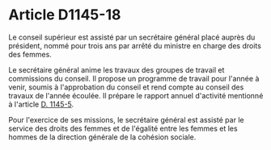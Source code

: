 # Article D1145-18

Le conseil supérieur est assisté par un secrétaire général placé auprès du président, nommé pour trois ans par arrêté du ministre en charge des droits des femmes. 

Le secrétaire général anime les travaux des groupes de travail et commissions du conseil. Il propose un programme de travail pour l'année à venir, soumis à l'approbation du conseil et rend compte au conseil des travaux de l'année écoulée. Il prépare le rapport annuel d'activité mentionné à l'article [D. 1145-5][1]. 

Pour l'exercice de ses missions, le secrétaire général est assisté par le service des droits des femmes et de l'égalité entre les femmes et les hommes de la direction générale de la cohésion sociale.

 [1]: /affichCodeArticle.do?cidTexte=LEGITEXT000006072050&idArticle=LEGIARTI000018482752&dateTexte=&categorieLien=cid